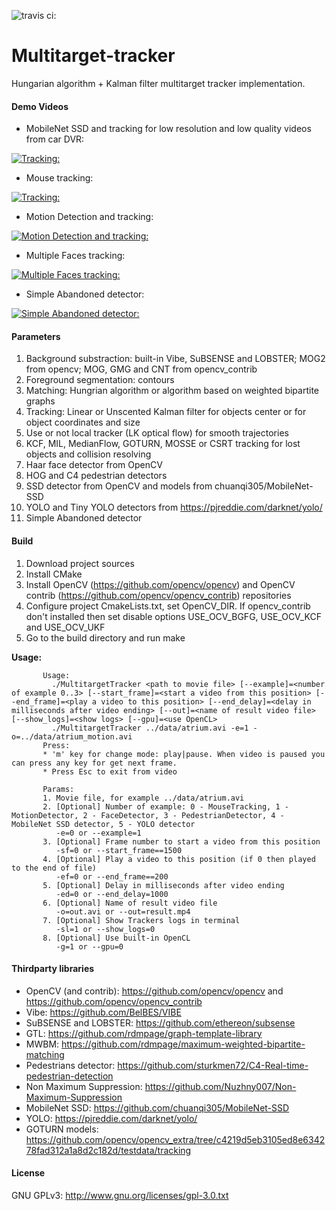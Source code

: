 ![travis ci:](https://travis-ci.org/Smorodov/Multitarget-tracker.svg?branch=master)

# Multitarget-tracker

Hungarian algorithm + Kalman filter multitarget tracker implementation.

#### Demo Videos

* MobileNet SSD and tracking for low resolution and low quality videos from car DVR:

[![Tracking:](https://img.youtube.com/vi/Qssz6tVGoOc/0.jpg)](https://youtu.be/Qssz6tVGoOc)

* Mouse tracking:

[![Tracking:](https://img.youtube.com/vi/2fW5TmAtAXM/0.jpg)](https://www.youtube.com/watch?v=2fW5TmAtAXM)

* Motion Detection and tracking:

[![Motion Detection and tracking:](https://img.youtube.com/vi/GjN8jOy4kVw/0.jpg)](https://www.youtube.com/watch?v=GjN8jOy4kVw)

* Multiple Faces tracking:

[![Multiple Faces tracking:](https://img.youtube.com/vi/j67CFwFtciU/0.jpg)](https://www.youtube.com/watch?v=j67CFwFtciU)

* Simple Abandoned detector:

[![Simple Abandoned detector:](https://img.youtube.com/vi/fpkHRsFzspA/0.jpg)](https://www.youtube.com/watch?v=fpkHRsFzspA)

#### Parameters
1. Background substraction: built-in Vibe, SuBSENSE and LOBSTER; MOG2 from opencv; MOG, GMG and CNT from opencv_contrib
2. Foreground segmentation: contours
3. Matching: Hungrian algorithm or algorithm based on weighted bipartite graphs
4. Tracking: Linear or Unscented Kalman filter for objects center or for object coordinates and size
5. Use or not local tracker (LK optical flow) for smooth trajectories
6. KCF, MIL, MedianFlow, GOTURN, MOSSE or CSRT tracking for lost objects and collision resolving
7. Haar face detector from OpenCV
8. HOG and C4 pedestrian detectors
9. SSD detector from OpenCV and models from chuanqi305/MobileNet-SSD
10. YOLO and Tiny YOLO detectors from https://pjreddie.com/darknet/yolo/
11. Simple Abandoned detector

#### Build
1. Download project sources
2. Install CMake
3. Install OpenCV (https://github.com/opencv/opencv) and OpenCV contrib (https://github.com/opencv/opencv_contrib) repositories
4. Configure project CmakeLists.txt, set OpenCV_DIR. If opencv_contrib don't installed then set disable options USE_OCV_BGFG, USE_OCV_KCF and USE_OCV_UKF
5. Go to the build directory and run make

**Usage:**

           Usage:
             ./MultitargetTracker <path to movie file> [--example]=<number of example 0..3> [--start_frame]=<start a video from this position> [--end_frame]=<play a video to this position> [--end_delay]=<delay in milliseconds after video ending> [--out]=<name of result video file> [--show_logs]=<show logs> [--gpu]=<use OpenCL>
             ./MultitargetTracker ../data/atrium.avi -e=1 -o=../data/atrium_motion.avi
           Press:
           * 'm' key for change mode: play|pause. When video is paused you can press any key for get next frame.
           * Press Esc to exit from video

           Params: 
           1. Movie file, for example ../data/atrium.avi
           2. [Optional] Number of example: 0 - MouseTracking, 1 - MotionDetector, 2 - FaceDetector, 3 - PedestrianDetector, 4 - MobileNet SSD detector, 5 - YOLO detector
              -e=0 or --example=1
           3. [Optional] Frame number to start a video from this position
              -sf=0 or --start_frame==1500
           4. [Optional] Play a video to this position (if 0 then played to the end of file)
              -ef=0 or --end_frame==200
           5. [Optional] Delay in milliseconds after video ending
              -ed=0 or --end_delay=1000
           6. [Optional] Name of result video file
              -o=out.avi or --out=result.mp4
           7. [Optional] Show Trackers logs in terminal
              -sl=1 or --show_logs=0
           8. [Optional] Use built-in OpenCL
              -g=1 or --gpu=0

#### Thirdparty libraries
* OpenCV (and contrib): https://github.com/opencv/opencv and https://github.com/opencv/opencv_contrib
* Vibe: https://github.com/BelBES/VIBE
* SuBSENSE and LOBSTER: https://github.com/ethereon/subsense
* GTL: https://github.com/rdmpage/graph-template-library
* MWBM: https://github.com/rdmpage/maximum-weighted-bipartite-matching
* Pedestrians detector: https://github.com/sturkmen72/C4-Real-time-pedestrian-detection
* Non Maximum Suppression: https://github.com/Nuzhny007/Non-Maximum-Suppression
* MobileNet SSD: https://github.com/chuanqi305/MobileNet-SSD
* YOLO: https://pjreddie.com/darknet/yolo/
* GOTURN models: https://github.com/opencv/opencv_extra/tree/c4219d5eb3105ed8e634278fad312a1a8d2c182d/testdata/tracking

#### License
GNU GPLv3: http://www.gnu.org/licenses/gpl-3.0.txt 

